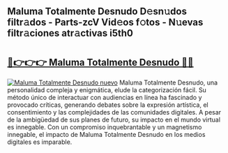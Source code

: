 ## Maluma Totalmente Desnudo D𝚎sn𝚞dos filtr𝚊dos - Parts-zcV Vid𝚎os f𝚘tos - N𝚞evas filtr𝚊ciones atr𝚊ctivas i5th0

# <h2><a href="http://mb5bl3t.tromn.icu/?c=Maluma+Totalmente+Desnudo">🔗👉👉👉 Maluma Totalmente Desnudo 🔗🔗</a></h2>

[![Maluma Totalmente Desnudo nuevo](https://i.imgur.com/pEAQMta.gif)](http://mb5bl3t.tromn.icu/?c=Maluma+Totalmente+Desnudo)
Maluma Totalmente Desnudo, una personalidad compleja y enigmática, elude la categorización fácil. Su método único de interactuar con audiencias en línea ha fascinado y provocado críticas, generando debates sobre la expresión artística, el consentimiento y las complejidades de las comunidades digitales. A pesar de la ambigüedad de sus planes de futuro, su impacto en el mundo virtual es innegable. Con un compromiso inquebrantable y un magnetismo innegable, el impacto de Maluma Totalmente Desnudo en los medios digitales es imparable.
